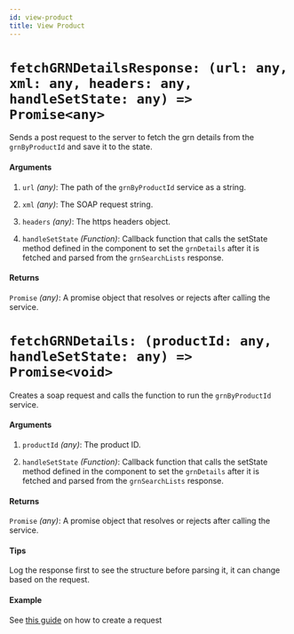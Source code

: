 ```yaml
---
id: view-product
title: View Product
---
```


# `fetchGRNDetailsResponse: (url: any, xml: any, headers: any, handleSetState: any) => Promise<any>`

Sends a post request to the server to fetch the grn details from the `grnByProductId` and save it to the state.

#### Arguments

1. `url` _(any)_: The path of the `grnByProductId` service as a string.

2. `xml` _(any)_: The SOAP request string.

3. `headers` _(any)_: The https headers object.

4. `handleSetState` _(Function)_: Callback function that calls the setState method defined in the component to set the `grnDetails` after it is fetched and parsed from the `grnSearchLists` response.

#### Returns

`Promise` _(any)_: A promise object that resolves or rejects after calling the service.

# `fetchGRNDetails: (productId: any, handleSetState: any) => Promise<void>`

Creates a soap request and calls the function to run the `grnByProductId` service.

#### Arguments

1. `productId` _(any)_: The product ID.

2. `handleSetState` _(Function)_: Callback function that calls the setState method defined in the component to set the `grnDetails` after it is fetched and parsed from the `grnSearchLists` response.

#### Returns

`Promise` _(any)_: A promise object that resolves or rejects after calling the service.

#### Tips

Log the response first to see the structure before parsing it, it can change based on the request.

#### Example

See [this guide](../guides/adding-processes) on how to create a request
